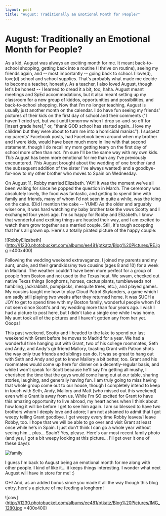 ```yaml
---
layout: post
title: "August: Traditionally an Emotional Month for People?"
---
```


August: Traditionally an Emotional Month for People?
===================
As a kid, August was always an exciting month for me. It meant back-to-school shopping, getting back into a 
routine (I thrive on routine), seeing my friends again, and -- most importantly -- going back to school. I love(d), love(d)
school and school supplies. That's probably what made me decide to become a teacher, honestly. As a teacher, I also loved August, 
though let's be honest -- I learned to dread it a bit, too, haha. August meant meetings and SpEd accommodations, 
but it also meant setting up my classroom for a new group of kiddos, opportunities and possibilities, and
back-to-school shopping. Now that I'm no longer teaching, August is usually just another month on the calendar. I do have fun seeing my 
friends' pictures of their kids on the first day of school and their comments ("I haven't cried yet, but wait until tomorrow 
when I drop so-and-so off for [insert grade here]," or, "thank GOD school has started again...I love my children but they were about 
to turn me into a homicidal maniac"). I suspect my parents' Facebook posts, had Facebook been around when my brother and I were kids, would have been 
much more in line with that second statement, though I do recall my mom getting teary on the first day of school more often than not. I'm sure 
I'll be the same way with my own kids. *This* August has been more emotional for me than any I've previously encountered. *This* August brought 
about the wedding of one brother (and the subsequent addition of the sister I've always wanted) and a goodbye-for-now to my other brother who 
moves to Spain on Wednesday. 

On August 11, Robby married Elizabeth. YAY! It was the moment we've all been waiting for since he popped the question in March. The ceremony was 
absolutely lovely, the food was fantastic, and getting to spend time with family and friends, many of whom I'd not seen in quite a while, was 
the icing on the cake. (Did I mention the cake -- YUM!) As the older and arguably wiser one, it was hard watching my baby brother take the vows 
Scotty and I exchanged four years ago. I'm so happy for Robby and Elizabeth. I know that wonderful and exciting things are headed their way, and I 
am excited to watch them grow together as a married couple. Still, it's tough accepting that he's all grown up. Here's a totally pirated picture 
of the happy couple:

![RobbyElizabeth](http://i1230.photobucket.com/albums/ee481/ptkatz/Blog%20Pictures/RE.jpg =400x400)

Following the wedding weekend extravaganza, I joined my parents and my aunt, uncle, and their grandkids/my two cousins (ages 8 and 10) for a week in 
Midland. The weather couldn't have been more perfect for a group of people from Boston and not used to the Texas heat. We swam, checked out native 
Texas things (longhorns, horses, cactus plants, tumbleweeds not tumbling, jackrabbits, pumpjacks, mesquite trees, etc.), and played games. My 
cousins taught me how to play Cloud Patrol Skylanders, a game which I am sadly still playing two weeks after they returned home. It was SUCH a 
JOY to get to spend time with my Boston family, wonderful people whom I'd not seen since Scott's and my wedding more than four years ago. I wish 
I had a picture to post here, but I didn't take a single one while I was home. My aunt took all of the pictures and I haven't gotten any from her
yet. Ooops! 

This past weekend, Scotty and I headed to the lake to spend our last weekend with Grant before he moves to Madrid for a year. We had a wonderful
time hanging out with Grant, two of his college roommates, Seth and Andy, and Andy's girlfriend Mallory, toasting Grant with Patron shots the way 
only true friends and siblings can do. It was so great to hang out with Seth and Andy and get to know Mallory a bit better, too. Grant and his 
roommates would come up here for dinner on a decently-regular basis, and while I won't speak for Scott because he'll say I'm getting all mushy, 
I cherished the time that the guys would come hang out at our table, sharing stories, laughing, and generally having fun. I am truly going to miss 
having that whole group come out to our house, though I completely intend to keep in touch with Seth, Andy, Mallory and Matt (who missed out this 
weekend) even while Grant is away from us. While I'm SO excited for Grant to have this amazing opportunity to live abroad, my heart aches when I 
think about how long it will be before I get to see him again. I am so blessed to have two brothers whom I deeply love and adore; I am not ashamed 
to admit that I got weepy telling Grant goodbye. I get weepy every time Robby leaves/I leave Robby, too. I hope that we will be able to go over and 
visit Grant at least once while he's in Spain. I just don't think I can go a whole year without seeing him... plus... Spain? Yes, please. Here's 
our most recent family photo (and yes, I got a bit weepy looking at this picture... I'll get over it one of these days):

![family](http://i1230.photobucket.com/albums/ee481/ptkatz/Blog%20Pictures/family.jpg)

I guess I'm back to August being an emotional month for me along with other people. I kind of like it... it keeps things interesting. I wonder what 
next August will have in store for me! :)

OH! And, as an added bonus since you made it all the way though this blog entry, here's a picture of me feeding a longhorn!

![cow](http://i1230.photobucket.com/albums/ee481/ptkatz/Blog%20Pictures/IMG_1280.jpg =400x400)